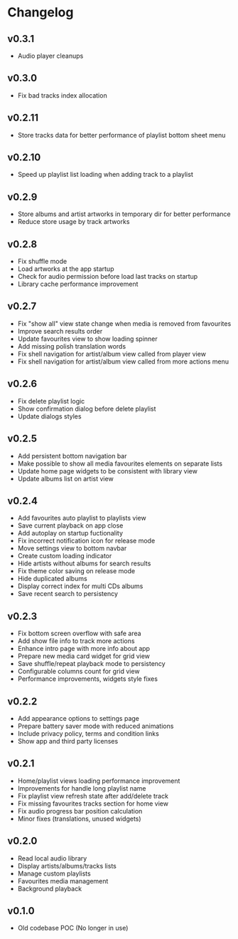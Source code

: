 # Changelog

## v0.3.1

- Audio player cleanups

## v0.3.0

- Fix bad tracks index allocation

## v0.2.11

- Store tracks data for better performance of playlist bottom sheet menu

## v0.2.10

- Speed up playlist list loading when adding track to a playlist

## v0.2.9

- Store albums and artist artworks in temporary dir for better performance
- Reduce store usage by track artworks

## v0.2.8

- Fix shuffle mode
- Load artworks at the app startup
- Check for audio permission before load last tracks on startup
- Library cache performance improvement

## v0.2.7

- Fix "show all" view state change when media is removed from favourites
- Improve search results order
- Update favourites view to show loading spinner
- Add missing polish translation words
- Fix shell navigation for artist/album view called from player view
- Fix shell navigation for artist/album view called from more actions menu

## v0.2.6

- Fix delete playlist logic
- Show confirmation dialog before delete playlist
- Update dialogs styles

## v0.2.5

- Add persistent bottom navigation bar
- Make possible to show all media favourites elements on separate lists
- Update home page widgets to be consistent with library view
- Update albums list on artist view

## v0.2.4

- Add favourites auto playlist to playlists view
- Save current playback on app close
- Add autoplay on startup fuctionality
- Fix incorrect notification icon for release mode
- Move settings view to bottom navbar
- Create custom loading indicator
- Hide artists without albums for search results
- Fix theme color saving on release mode
- Hide duplicated albums
- Display correct index for multi CDs albums
- Save recent search to persistency

## v0.2.3

- Fix bottom screen overflow with safe area
- Add show file info to track more actions
- Enhance intro page with more info about app
- Prepare new media card widget for grid view
- Save shuffle/repeat playback mode to persistency
- Configurable columns count for grid view
- Performance improvements, widgets style fixes

## v0.2.2

- Add appearance options to settings page
- Prepare battery saver mode with reduced animations
- Include privacy policy, terms and condition links
- Show app and third party licenses

## v0.2.1

- Home/playlist views loading performance improvement
- Improvements for handle long playlist name
- Fix playlist view refresh state after add/delete track
- Fix missing favourites tracks section for home view
- Fix audio progress bar position calculation
- Minor fixes (translations, unused widgets)

## v0.2.0

- Read local audio library
- Display artists/albums/tracks lists
- Manage custom playlists
- Favourites media management
- Background playback

## v0.1.0

- Old codebase POC (No longer in use)
